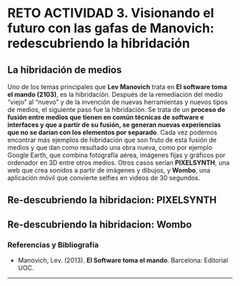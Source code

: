 # RETO ACTIVIDAD 3. Visionando el futuro con las gafas de Manovich: redescubriendo la hibridación

## La hibridación de medios

Uno de los temas principales que **Lev Manovich** trata en **El software toma el mando (2103)**, es la hibridación. Después de la remediación del medio “viejo” al “nuevo” y de la invención de nuevas herramientas y nuevos tipos de medios, el siguiente paso fue la hibridación.  Se trata de un **proceso de fusión entre medios que tienen en común técnicas de software e interfaces y que a partir de su fusión, se generan nuevas experiencias que no se darían con los elementos por separado**. Cada vez podemos encontrar más ejemplos de hibridación que son fruto de esta fusión de medios y que dan como resultado una obra nueva, como por ejemplo Google Earth, que combina fotografía aérea, imágenes fijas y gráficos por ordenador en 3D entre otros medios. Otros casos serían **PIXELSYNTH**, una web que crea sonidos a partir de imágenes y dibujos, y **Wombo**, una aplicación móvil que convierte selfies en videos de 30 segundos. 

## Re-descubriendo la hibridacion: PIXELSYNTH


## Re-descubriendo la hibridacion: Wombo


### Referencias y Bibliografía
* Manovich, Lev. (2013). **El Software toma el mando**. Barcelona: Editorial UOC.
----
